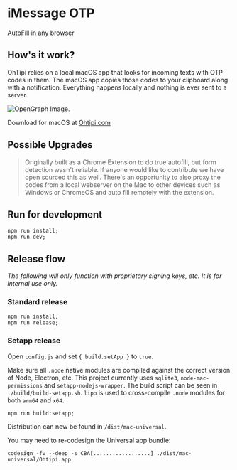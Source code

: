 
# iMessage OTP
AutoFill in any browser

## How's it work?
OhTipi relies on a local macOS app that looks for incoming texts with OTP codes in them. The macOS app copies those codes to your clipboard along with a notification. Everything happens locally and nothing is ever sent to a server.

![OpenGraph Image.](https://sofriendly.s3.amazonaws.com/ohtipiopengraph.png "OpenGraph")

Download for macOS at [Ohtipi.com](https://ohtipi.com/)

## Possible Upgrades

> Originally built as a Chrome Extension to do true autofill, but form detection wasn't reliable. If anyone would like to contribute we have open sourced this as well. There's an opportunity to also proxy the codes from a local webserver on the Mac to other devices such as Windows or ChromeOS and auto fill remotely with the extension.

## Run for development

```shell
npm run install;
npm run dev;
```

## Release flow

*The following will only function with proprietary signing keys, etc. It is for internal use only.*

### Standard release


```shell
npm run install;
npm run release;
```

### Setapp release

Open `config.js` and set `{ build.setApp }` to `true`.

Make sure all `.node` native modules are compiled against the correct version of Node, Electron, etc. This project currently uses `sqlite3`, `node-mac-permissions` and `setapp-nodejs-wrapper`. The build script can be seen in `./build/build-setapp.sh`. `lipo` is used to cross-compile `.node` modules for both `arm64` and `x64`.

```shell
npm run build:setapp;
```

Distribution can now be found in `/dist/mac-universal`.

You may need to re-codesign the Universal app bundle:

```shell
codesign -fv --deep -s CBA[..................] ./dist/mac-universal/Ohtipi.app
```
